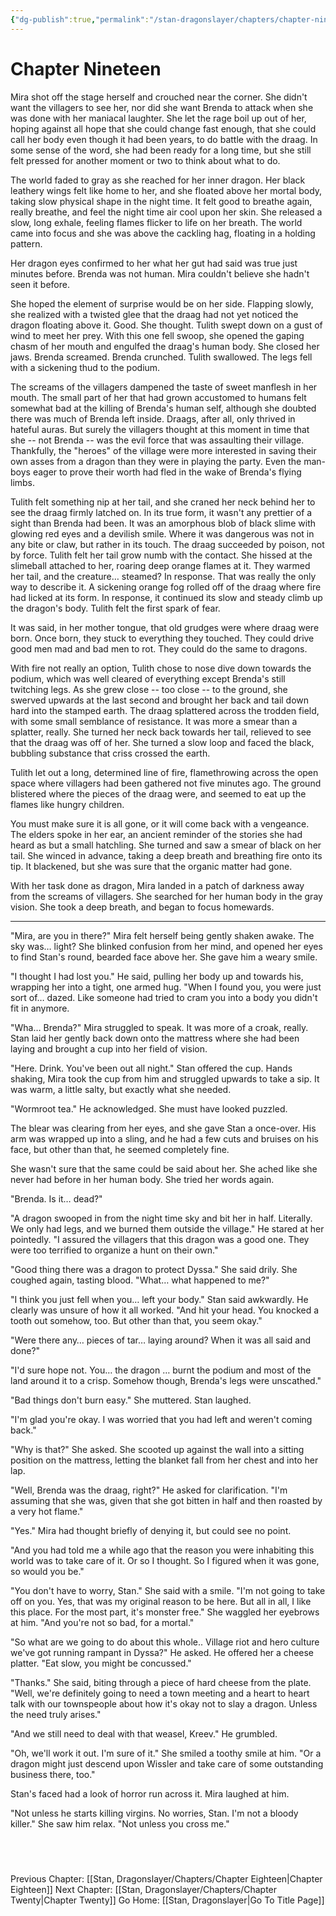 ```yaml
---
{"dg-publish":true,"permalink":"/stan-dragonslayer/chapters/chapter-nineteen/"}
---
```


# Chapter Nineteen

Mira shot off the stage herself and crouched near the corner. She didn't want the villagers to see her, nor did she want Brenda to attack when she was done with her maniacal laughter. She let the rage boil up out of her, hoping against all hope that she could change fast enough, that she could call her body even though it had been years, to do battle with the draag. In some sense of the word, she had been ready for a long time, but she still felt pressed for another moment or two to think about what to do. 

The world faded to gray as she reached for her inner dragon. Her black leathery wings felt like home to her, and she floated above her mortal body, taking slow physical shape in the night time. It felt good to breathe again, really breathe, and feel the night time air cool upon her skin. She released a slow, long exhale, feeling flames flicker to life on her breath. The world came into focus and she was above the cackling hag, floating in a holding pattern.

Her dragon eyes confirmed to her what her gut had said was true just minutes before. Brenda was not human. Mira couldn't believe she hadn't seen it before.

She hoped the element of surprise would be on her side. Flapping slowly, she realized with a twisted glee that the draag had not yet noticed the dragon floating above it. Good. She thought. Tulith swept down on a gust of wind to meet her prey. With this one fell swoop, she opened the gaping chasm of her mouth and engulfed the draag's human body. She closed her jaws. Brenda screamed. Brenda crunched. Tulith swallowed. The legs fell with a sickening thud to the podium.

The screams of the villagers dampened the taste of sweet manflesh in her mouth. The small part of her that had grown accustomed to humans felt somewhat bad at the killing of Brenda's human self, although she doubted there was much of Brenda left inside. Draags, after all, only thrived in hateful auras. But surely the villagers thought at this moment in time that she -- not Brenda -- was the evil force that was assaulting their village. Thankfully, the "heroes" of the village were more interested in saving their own asses from a dragon than they were in playing the party. Even the man-boys eager to prove their worth had fled in the wake of Brenda's flying limbs. 

Tulith felt something nip at her tail, and she craned her neck behind her to see the draag firmly latched on. In its true form, it wasn't any prettier of a sight than Brenda had been. It was an amorphous blob of black slime with glowing red eyes and a devilish smile. Where it was dangerous was not in any bite or claw, but rather in its touch. The draag succeeded by poison, not by force. Tulith felt her tail grow numb with the contact. She hissed at the slimeball attached to her, roaring deep orange flames at it. They warmed her tail, and the creature… steamed? In response. That was really the only way to describe it. A sickening orange fog rolled off of the draag where fire had licked at its form. In response, it continued its slow and steady climb up the dragon's body. Tulith felt the first spark of fear.

It was said, in her mother tongue, that old grudges were where draag were born. Once born, they stuck to everything they touched. They could drive good men mad and bad men to rot. They could do the same to dragons. 

With fire not really an option, Tulith chose to nose dive down towards the podium, which was well cleared of everything except Brenda's still twitching legs. As she grew close -- too close -- to the ground, she swerved upwards at the last second and brought her back and tail down hard into the stamped earth. The draag splattered across the trodden field, with some small semblance of resistance. It was more a smear than a splatter, really. She turned her neck back towards her tail, relieved to see that the draag was off of her. She turned a slow loop and faced the black, bubbling substance that criss crossed the earth. 

Tulith let out a long, determined line of fire, flamethrowing across the open space where villagers had been gathered not five minutes ago. The ground blistered where the pieces of the draag were, and seemed to eat up the flames like hungry children.

You must make sure it is all gone, or it will come back with a vengeance. The elders spoke in her ear, an ancient reminder of the stories she had heard as but a small hatchling. She turned and saw a smear of black on her tail. She winced in advance, taking a deep breath and breathing fire onto its tip. It blackened, but she was sure that the organic matter had gone. 

With her task done as dragon, Mira landed in a patch of darkness away from the screams of villagers. She searched for her human body in the gray vision. She took a deep breath, and began to focus homewards.

---

"Mira, are you in there?" Mira felt herself being gently shaken awake. The sky was… light? She blinked confusion from her mind, and opened her eyes to find Stan's round, bearded face above her. She gave him a weary smile.

"I thought I had lost you." He said, pulling her body up and towards his, wrapping her into a tight, one armed hug. "When I found you, you were just sort of… dazed. Like someone had tried to cram you into a body you didn't fit in anymore. 

"Wha… Brenda?" Mira struggled to speak. It was more of a croak, really. Stan laid her gently back down onto the mattress where she had been laying and brought a cup into her field of vision.

"Here. Drink. You've been out all night." Stan offered the cup. Hands shaking, Mira took the cup from him and struggled upwards to take a sip. It was warm, a little salty, but exactly what she needed. 

"Wormroot tea." He acknowledged. She must have looked puzzled. 

The blear was clearing from her eyes, and she gave Stan a once-over. His arm was wrapped up into a sling, and he had a few cuts and bruises on his face, but other than that, he seemed completely fine.

She wasn't sure that the same could be said about her. She ached like she never had before in her human body. She tried her words again.

"Brenda. Is it… dead?" 

"A dragon swooped in from the night time sky and bit her in half. Literally. We only had legs, and we burned them outside the village." He stared at her pointedly. "I assured the villagers that this dragon was a good one. They were too terrified to organize a hunt on their own."

"Good thing there was a dragon to protect Dyssa." She said drily. She coughed again, tasting blood. "What… what happened to me?"

"I think you just fell when you… left your body." Stan said awkwardly. He clearly was unsure of how it all worked. "And hit your head. You knocked a tooth out somehow, too. But other than that, you seem okay."

"Were there any… pieces of tar… laying around? When it was all said and done?"

"I'd sure hope not. You… the dragon … burnt the podium and most of the land around it to a crisp. Somehow though, Brenda's legs were unscathed."

"Bad things don't burn easy." She muttered. Stan laughed. 

"I'm glad you're okay. I was worried that you had left and weren't coming back."

"Why is that?" She asked. She scooted up against the wall into a sitting position on the mattress, letting the blanket fall from her chest and into her lap.

"Well, Brenda was the draag, right?" He asked for clarification. "I'm assuming that she was, given that she got bitten in half and then roasted by a very hot flame."

"Yes." Mira had thought briefly of denying it, but could see no point. 

"And you had told me a while ago that the reason you were inhabiting this world was to take care of it. Or so I thought. So I figured when it was gone, so would you be."

"You don't have to worry, Stan." She said with a smile. "I'm not going to take off on you. Yes, that was my original reason to be here. But all in all, I like this place. For the most part, it's monster free." She waggled her eyebrows at him. "And you're not so bad, for a mortal."

"So what are we going to do about this whole.. Village riot and hero culture we've got running rampant in Dyssa?" He asked. He offered her a cheese platter. "Eat slow, you might be concussed."

"Thanks." She said, biting through a piece of hard cheese from the plate. "Well, we're definitely going to need a town meeting and a heart to heart talk with our townspeople about how it's okay not to slay a dragon. Unless the need truly arises."

"And we still need to deal with that weasel, Kreev." He grumbled. 

"Oh, we'll work it out. I'm sure of it." She smiled a toothy smile at him. "Or a dragon might just descend upon Wissler and take care of some outstanding business there, too."

Stan's faced had a look of horror run across it. Mira laughed at him.

"Not unless he starts killing virgins. No worries, Stan. I'm not a bloody killer." She saw him relax. "Not unless you cross me." 


  
---
Previous Chapter: [[Stan, Dragonslayer/Chapters/Chapter Eighteen\|Chapter Eighteen]]
Next Chapter: [[Stan, Dragonslayer/Chapters/Chapter Twenty\|Chapter Twenty]]
Go Home: [[Stan, Dragonslayer\|Go To Title Page]]

